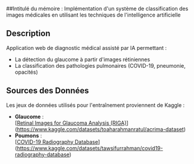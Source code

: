 ##Intitulé du mémoire : Implémentation d'un système de classification des images médicales en utilisant les techniques de l'intelligence artificielle

## Description

Application web de diagnostic médical assisté par IA permettant :
- La détection du glaucome à partir d'images rétiniennes
- La classification des pathologies pulmonaires (COVID-19, pneumonie, opacités)

##  Sources des Données
Les jeux de données utilisés pour l'entraînement proviennent de Kaggle :

- **Glaucome** :  
  [[Retinal Images for Glaucoma Analysis (RIGA)](https://www.kaggle.com/datasets/andrewmvd/ocular-disease-recognition-odir5k)](https://www.kaggle.com/datasets/toaharahmanratul/acrima-dataset)
- **Poumons** :  
  [[COVID-19 Radiography Database](https://www.kaggle.com/datasets/tawsifurrahman/covid19-radiography-database)](https://www.kaggle.com/datasets/tawsifurrahman/covid19-radiography-database)

